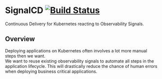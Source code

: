 # SignalCD [![Build Status](https://cloud.drone.io/api/badges/signalcd/signalcd/status.svg)](https://cloud.drone.io/signalcd/signalcd)

Continuous Delivery for Kubernetes reacting to Observability Signals.

## Overview

Deploying applications on Kubernetes often involves a lot more manual steps then we want.  
We want to reuse existing observability signals to automate all steps in the application lifecycle.
This will drastically reduce the chance of human errors when deploying business critical applications.
